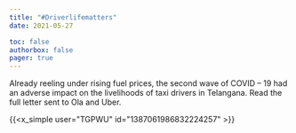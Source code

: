 ```yaml
---
title: "#Driverlifematters"
date: 2021-05-27

toc: false
authorbox: false
pager: true
---
```


Already reeling under rising fuel prices, the second wave of COVID – 19 had an adverse impact on the livelihoods of taxi drivers in Telangana. Read the full letter sent to Ola and Uber.   

{{<x_simple user="TGPWU" id="1387061986832224257" >}}